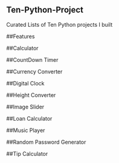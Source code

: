 ## Ten-Python-Project
Curated Lists of Ten Python projects I built

##Features

##Calculator

##CountDown Timer

##Currency Converter

##Digital Clock

##Height Converter

##Image Slider

##Loan Calculator

##Music Player

##Random Password Generator

##Tip Calculator
